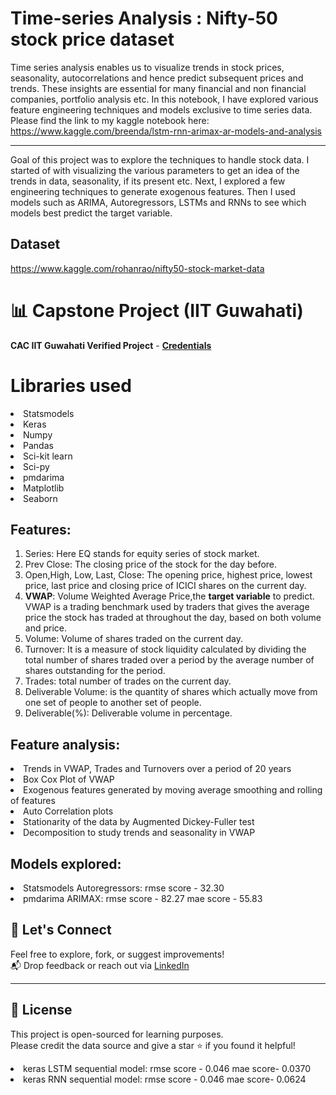 # Time-series Analysis : Nifty-50 stock price dataset
Time series analysis enables us to visualize trends in stock prices, seasonality, autocorrelations and hence predict subsequent prices and trends. These insights are essential for many financial and non financial companies, portfolio analysis etc. In this notebook, I have explored various feature engineering techniques and models exclusive to time series data.<br>
Please find the link to my kaggle notebook here: https://www.kaggle.com/breenda/lstm-rnn-arimax-ar-models-and-analysis
<hr>
Goal of this project was to explore the techniques to handle stock data. I started of with visualizing the various parameters to get an idea of the trends in data, seasonality, if its present etc. Next, I explored a few engineering techniques to generate exogenous features. Then I used models such as ARIMA, Autoregressors, LSTMs and RNNs to see which models best predict the target variable.

## Dataset
https://www.kaggle.com/rohanrao/nifty50-stock-market-data

# 📊 Capstone Project (IIT Guwahati)
**CAC IIT Guwahati Verified Project** - [**Credentials**](https://certificate.givemycertificate.com/c/e8a16777-3222-42cb-8e01-1f3d2a2522c7)

# Libraries used 
<li>Statsmodels</li>
<li>Keras</li>
<li>Numpy</li>
<li>Pandas</li>
<li>Sci-kit learn </li>
<li>Sci-py</li>
<li>pmdarima</li>
<li>Matplotlib</li>
<li>Seaborn</li>

## Features:
1. Series: Here EQ stands for equity series of stock market.
2. Prev Close: The closing price of the stock for the day before.
3. Open,High, Low, Last, Close: The opening price, highest price, lowest price, last price and closing price of ICICI shares on the current day.
4. **VWAP**: Volume Weighted Average Price,the **target variable** to predict. VWAP is a trading benchmark used by traders that gives the average price the stock has traded at throughout the day, based on both volume and price.
5. Volume: Volume of shares traded on the current day.
6. Turnover: It is a measure of stock liquidity calculated by dividing the total number of shares traded over a period by the average number of shares outstanding for the period. 
7. Trades: total number of trades on the current day.
8. Deliverable Volume:  is the quantity of shares which actually move from one set of people to another set of people.
9. Deliverable(%): Deliverable volume in percentage.

## Feature analysis:
<li> Trends in VWAP, Trades and Turnovers over a period of 20 years </li>
<li> Box Cox Plot of VWAP</li>
<li> Exogenous features generated by moving average smoothing and rolling of features</li>
<li> Auto Correlation plots </li>
<li> Stationarity of the data by Augmented Dickey-Fuller test </li>
<li> Decomposition to study trends and seasonality in VWAP</li>

## Models explored:
<li> Statsmodels Autoregressors: rmse score - 32.30  </li>
<li> pmdarima ARIMAX: rmse score - 82.27   mae score - 55.83 </li>

## 🤝 Let's Connect

Feel free to explore, fork, or suggest improvements!  
📬 Drop feedback or reach out via [LinkedIn](www.linkedin.com/in/sandip-kumar-tripathy-7b0207268) 

---

## 📝 License

This project is open-sourced for learning purposes.  
Please credit the data source and give a star ⭐ if you found it helpful!
<li> keras LSTM sequential model: rmse score - 0.046   mae score- 0.0370  </li>
<li> keras RNN sequential model: rmse score - 0.046   mae score- 0.0624</li>
